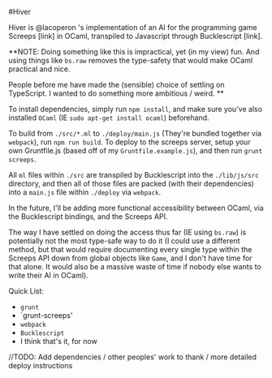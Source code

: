 #Hiver

Hiver is @lacoperon 's implementation of an AI for the programming game Screeps [link]
in OCaml, transpiled to Javascript through Bucklescript [link].

**NOTE: Doing something like this is impractical, yet (in my view) fun.
And using things like `bs.raw` removes the type-safety that would make OCaml practical and nice.

People before me have made the (sensible) choice of settling on TypeScript. I wanted to do something
more ambitious / weird. **

To install dependencies, simply run `npm install`, and make sure you've also
installed `OCaml` (IE `sudo apt-get install ocaml`) beforehand.

To build from `./src/*.ml` to `./deploy/main.js` (They're bundled together
via `webpack`), run `npm run build`. To deploy to the screeps server, setup
your own Gruntfile.js (based off of my `Gruntfile.example.js`), and then run
`grunt screeps`.

All `ml` files within `./src` are transpiled by Bucklescript into the `./lib/js/src` directory, and then all of those files are packed (with their
dependencies) into a `main.js` file within `./deploy` via `webpack`.

In the future, I'll be adding more functional accessibility between OCaml,
via the Bucklescript bindings, and the Screeps API.

The way I have settled on doing the access thus far (IE using `bs.raw`) is
potentially not the most type-safe way to do it (I could use a different method,
but that would require documenting every single type within the Screeps API down
from global objects like `Game`, and I don't have time for that alone. It would
also be a massive waste of time if nobody else wants to write their AI in OCaml).

Quick List:
  * `grunt`
  * `grunt-screeps'
  * `webpack`
  * `Bucklescript`
  * I think that's it, for now

//TODO: Add dependencies / other peoples' work to thank / more detailed deploy instructions

